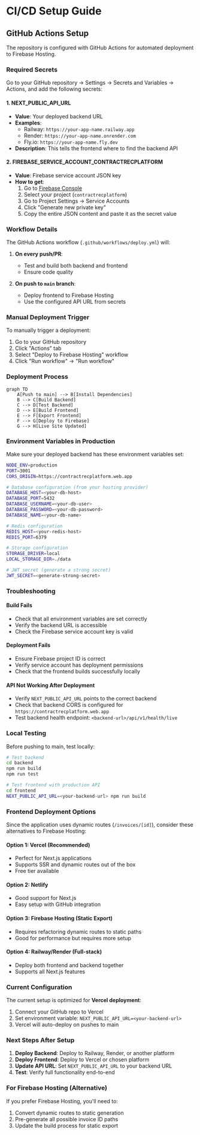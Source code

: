 # CI/CD Setup Guide

## GitHub Actions Setup

The repository is configured with GitHub Actions for automated deployment to Firebase Hosting.

### Required Secrets

Go to your GitHub repository → Settings → Secrets and Variables → Actions, and add the following secrets:

#### 1. NEXT_PUBLIC_API_URL
- **Value**: Your deployed backend URL
- **Examples**:
  - Railway: `https://your-app-name.railway.app`
  - Render: `https://your-app-name.onrender.com`
  - Fly.io: `https://your-app-name.fly.dev`
- **Description**: This tells the frontend where to find the backend API

#### 2. FIREBASE_SERVICE_ACCOUNT_CONTRACTRECPLATFORM
- **Value**: Firebase service account JSON key
- **How to get**:
  1. Go to [Firebase Console](https://console.firebase.google.com/)
  2. Select your project (`contractrecplatform`)
  3. Go to Project Settings → Service Accounts
  4. Click "Generate new private key"
  5. Copy the entire JSON content and paste it as the secret value

### Workflow Details

The GitHub Actions workflow (`.github/workflows/deploy.yml`) will:

1. **On every push/PR**: 
   - Test and build both backend and frontend
   - Ensure code quality

2. **On push to `main` branch**:
   - Deploy frontend to Firebase Hosting
   - Use the configured API URL from secrets

### Manual Deployment Trigger

To manually trigger a deployment:

1. Go to your GitHub repository
2. Click "Actions" tab
3. Select "Deploy to Firebase Hosting" workflow
4. Click "Run workflow" → "Run workflow"

### Deployment Process

```mermaid
graph TD
    A[Push to main] --> B[Install Dependencies]
    B --> C[Build Backend]
    C --> D[Test Backend]
    D --> E[Build Frontend]
    E --> F[Export Frontend]
    F --> G[Deploy to Firebase]
    G --> H[Live Site Updated]
```

### Environment Variables in Production

Make sure your deployed backend has these environment variables set:

```bash
NODE_ENV=production
PORT=3001
CORS_ORIGIN=https://contractrecplatform.web.app

# Database configuration (from your hosting provider)
DATABASE_HOST=<your-db-host>
DATABASE_PORT=5432
DATABASE_USERNAME=<your-db-user>
DATABASE_PASSWORD=<your-db-password>
DATABASE_NAME=<your-db-name>

# Redis configuration
REDIS_HOST=<your-redis-host>
REDIS_PORT=6379

# Storage configuration
STORAGE_DRIVER=local
LOCAL_STORAGE_DIR=./data

# JWT secret (generate a strong secret)
JWT_SECRET=<generate-strong-secret>
```

### Troubleshooting

#### Build Fails
- Check that all environment variables are set correctly
- Verify the backend URL is accessible
- Check the Firebase service account key is valid

#### Deployment Fails
- Ensure Firebase project ID is correct
- Verify service account has deployment permissions
- Check that the frontend builds successfully locally

#### API Not Working After Deployment
- Verify `NEXT_PUBLIC_API_URL` points to the correct backend
- Check that backend CORS is configured for `https://contractrecplatform.web.app`
- Test backend health endpoint: `<backend-url>/api/v1/health/live`

### Local Testing

Before pushing to main, test locally:

```bash
# Test backend
cd backend
npm run build
npm run test

# Test frontend with production API
cd frontend
NEXT_PUBLIC_API_URL=<your-backend-url> npm run build
```

### Frontend Deployment Options

Since the application uses dynamic routes (`/invoices/[id]`), consider these alternatives to Firebase Hosting:

#### Option 1: Vercel (Recommended)
- Perfect for Next.js applications
- Supports SSR and dynamic routes out of the box
- Free tier available

#### Option 2: Netlify
- Good support for Next.js
- Easy setup with GitHub integration

#### Option 3: Firebase Hosting (Static Export)
- Requires refactoring dynamic routes to static paths
- Good for performance but requires more setup

#### Option 4: Railway/Render (Full-stack)
- Deploy both frontend and backend together
- Supports all Next.js features

### Current Configuration

The current setup is optimized for **Vercel deployment**:

1. Connect your GitHub repo to Vercel
2. Set environment variable: `NEXT_PUBLIC_API_URL=<your-backend-url>`
3. Vercel will auto-deploy on pushes to main

### Next Steps After Setup

1. **Deploy Backend**: Deploy to Railway, Render, or another platform
2. **Deploy Frontend**: Deploy to Vercel or chosen platform  
3. **Update API URL**: Set `NEXT_PUBLIC_API_URL` to your backend URL
4. **Test**: Verify full functionality end-to-end

### For Firebase Hosting (Alternative)

If you prefer Firebase Hosting, you'll need to:
1. Convert dynamic routes to static generation
2. Pre-generate all possible invoice ID paths
3. Update the build process for static export